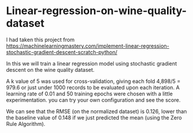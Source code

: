 # Linear-regression-on-wine-quality-dataset
I had taken this project from https://machinelearningmastery.com/implement-linear-regression-stochastic-gradient-descent-scratch-python/

In this we will train a linear regression model using stochastic gradient descent on the wine quality dataset.

A k value of 5 was used for cross-validation, giving each fold 4,898/5 = 979.6 or just under 1000 records to be evaluated upon each iteration. A learning rate of 0.01 and 50 training epochs were chosen with a little experimentation.
you can try your own configuration and see the score.

We can see that the RMSE (on the normalized dataset) is 0.126, lower than the baseline value of 0.148 if we just predicted the mean (using the Zero Rule Algorithm).
